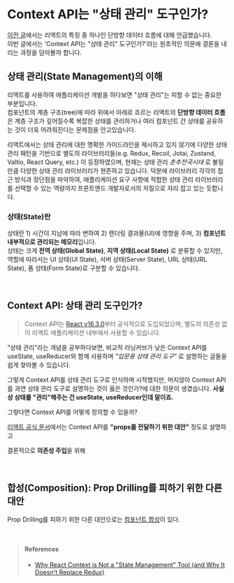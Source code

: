# Context API는 "상태 관리" 도구인가?
[이전 글](https://github.com/emayom/TILs/blob/main/react/data-flow-in-react.md)에서는 리액트의 특징 중 하나인 단방향 데이터 흐름에 대해 언급했습니다.  
이번 글에서는 'Context API는 "상태 관리" 도구인가?'라는 원초적인 의문에 결론을 내리는 과정을 담아볼까 합니다.  

## 상태 관리(State Management)의 이해 
리액트를 사용하여 애플리케이션 개발을 하다보면 "상태 관리"는 피할 수 없는 중요한 부분입니다.  
컴포넌트의 계층 구조(tree)에 따라 위에서 아래로 흐르는 리액트의 **단방향 데이터 흐름**은 계층 구조가 깊어질수록 복잡한 상태를 관리하거나 여러 컴포넌트 간 상태를 공유하는 것이 더욱 어려워진다는 문제점을 안고있습니다. 

리액트에서는 상태 관리에 대한 명확한 가이드라인을 제시하고 있지 않기에 다양한 상태 관리 패턴을 기반으로 별도의 라이브러리들(e.g. Redux, Recoil, Jotai, Zustand, Valtio, React Query, etc.) 이 등장하였으며, 현재는 상태 관리 _춘추전국시대_ 로 불릴 만큼 다양한 상태 관리 라이브러리가 현존하고 있습니다. 덕분에 라이브러리 각각의 접근 방식과 장단점을 파악하여, 애플리케이션 요구 사항에 적합한 상태 관리 라이브러리를 선택할 수 있는 역량까지 프론트엔드 개발자로서의 자질으로 자리 잡고 있는 듯합니다.

### 상태(State)란 
상태란 1) 시간이 지남에 따라 변하여 2) 렌더링 결과물(UI)에 영향을 주며, 3) **컴포넌트 내부적으로 관리되는 메모리**입니다.   
상태는 크게 **전역 상태(Global State)**, **지역 상태(Local State)** 로 분류할 수 있지만, 역할에 따라서는 UI 상태(UI State), 서버 상태(Server State), URL 상태(URL State), 폼 상태(Form State)로 구분할 수 있습니다.

<br/>

## Context API: 상태 관리 도구인가?  
> Context API는 [React v16.3.0](https://github.com/facebook/react/blob/main/CHANGELOG.md#1630-march-29-2018)부터 공식적으로 도입되었으며, 별도의 의존성 없이 리액트 애플리케이션 내부에서 사용할 수 있습니다.  

"상태 관리"라는 개념을 공부하다보면, 비교적 러닝커브가 낮은 Context API를 useState, useReducer와 함께 사용하며 _"입문용 상태 관리 도구"_ 로 설명하는 글들을 쉽게 찾아볼 수 있습니다.  
 
그렇게 Context API를 상태 관리 도구로 인식하며 시작했지만, 머지않아 Context API를 과연 상태 관리 도구로 설명하는 것이 옳은 것인가?에 대한 의문이 생겼습니다. **사실상 상태를 "관리"해주는 건 useState, useReducer인데 말이죠.**  

그렇다면 Context API를 어떻게 정의할 수 있을까?

[리액트 공식 문서](https://react.dev/learn/passing-data-deeply-with-context)에서는 Context API를 **"props를 전달하기 위한 대안"** 정도로 설명하고 

결론적으로 **의존성 주입**을 위해 

<br/>

## 합성(Composition): Prop Drilling를 피하기 위한 다른 대안
Prop Drilling를 피하기 위한 다른 대안으로는 [컴포넌트 합성](https://legacy.reactjs.org/docs/context.html#before-you-use-context)이 있다. 

<br/>

> #### References
> - [Why React Context is Not a "State Management" Tool (and Why It Doesn't Replace Redux)](https://blog.isquaredsoftware.com/2021/01/context-redux-differences/#:~:text=Therefore%2C%20Context%20is%20not%20a,based%20on%20React%20component%20state.)  
> 